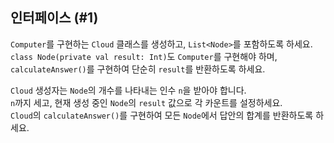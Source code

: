 ## 인터페이스 (#1)

`Computer`를 구현하는 `Cloud` 클래스를 생성하고, `List<Node>`를 포함하도록 하세요.  
`class Node(private val result: Int)`도 `Computer`를 구현해야 하며, `calculateAnswer()`를 구현하여 단순히 `result`를 반환하도록 하세요.

`Cloud` 생성자는 `Node`의 개수를 나타내는 인수 `n`을 받아야 합니다.  
`n`까지 세고, 현재 생성 중인 `Node`의 `result` 값으로 각 카운트를 설정하세요.  
`Cloud`의 `calculateAnswer()`를 구현하여 모든 `Node`에서 답안의 합계를 반환하도록 하세요.